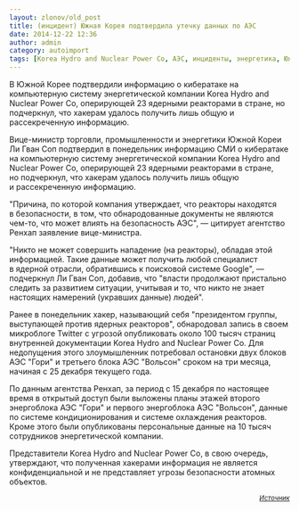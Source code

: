 ```yaml
---
layout: zlonov/old_post
title: (инцидент) Южная Корея подтвердила утечку данных по АЭС
date: 2014-12-22 12:36
author: admin
category: autoimport
tags: [Korea Hydro and Nuclear Power Co, АЭС, инциденты, энергетика, Южная Корея, ядерный реактор]
---
```

В Южной Корее подтвердили информацию о кибератаке на компьютерную систему энергетической компании Korea Hydro and Nuclear Power Co, оперирующей 23 ядерными реакторами в стране, но подчеркнул, что хакерам удалось получить лишь общую и рассекреченную информацию.

Вице-министр торговли, промышленности и энергетики Южной Кореи Ли Гван Соп подтвердил в понедельник информацию СМИ о кибератаке на компьютерную систему энергетической компании Korea Hydro and Nuclear Power Co, оперирующей 23 ядерными реакторами в стране, но подчеркнул, что хакерам удалось получить лишь общую и рассекреченную информацию.

"Причина, по которой компания утверждает, что реакторы находятся в безопасности, в том, что обнародованные документы не являются чем-то, что может влиять на безопасность АЭС", — цитирует агентство Ренхап заявление вице-министра.

"Никто не может совершить нападение (на реакторы), обладая этой информацией. Такие данные может получить любой специалист в ядерной отрасли, обратившись к поисковой системе Google", — подчеркнул Ли Гван Соп, добавив, что "власти продолжают пристально следить за развитием ситуации, учитывая и то, что никто не знает настоящих намерений (укравших данные) людей".

Ранее в понедельник хакер, называющий себя "президентом группы, выступающей против ядерных реакторов", обнародовал запись в своем микроблоге Twitter с угрозой опубликовать около 100 тысяч страниц внутренней документации Korea Hydro and Nuclear Power Co. Для недопущения этого злоумышленник потребовал остановки двух блоков АЭС "Гори" и третьего блока АЭС "Вольсон" сроком на три месяца, начиная с 25 декабря текущего года.

По данным агентства Ренхап, за период с 15 декабря по настоящее время в открытый доступ были выложены планы этажей второго энергоблока АЭС "Гори" и первого энергоблока АЭС "Вольсон", данные по системе кондиционирования и системе охлаждения реакторов. Кроме этого были опубликованы персональные данные на 10 тысяч сотрудников энергетической компании.

Представители Korea Hydro and Nuclear Power Co, в свою очередь, утверждают, что полученная хакерами информация не является конфиденциальной и не представляет угрозы безопасности атомных объектов.

<p style="text-align: right;"><sub><em><a href="http://ria.ru/world/20141222/1039645485.html" target="_blank">Источник</a></em></sub>
